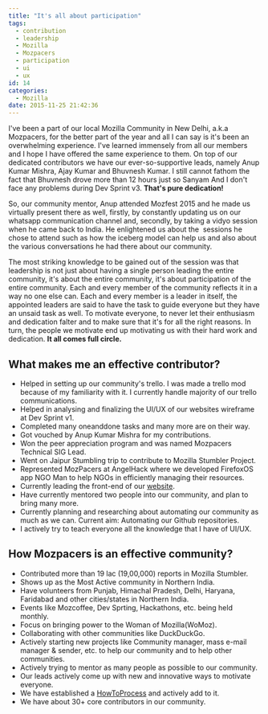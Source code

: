 ```yaml
---
title: "It's all about participation"
tags:
  - contribution
  - leadership
  - Mozilla
  - Mozpacers
  - participation
  - ui
  - ux
id: 14
categories:
  - Mozilla
date: 2015-11-25 21:42:36
---
```


I've been a part of our local Mozilla Community in New Delhi, a.k.a Mozpacers, for the better part of the year and all I can say is it's been an overwhelming experience. I've learned immensely from all our members and I hope I have offered the same experience to them. On top of our dedicated contributors we have our ever-so-supportive leads, namely Anup Kumar Mishra, Ajay Kumar and Bhuvnesh Kumar. I still cannot fathom the fact that Bhuvnesh drove more than 12 hours just so Sanyam And I don't face any problems during Dev Sprint v3\. **That's pure dedication!**

So, our community mentor, Anup attended Mozfest 2015 and he made us virtually present there as well, firstly, by constantly updating us on our whatsapp communication channel and, secondly, by taking a vidyo session when he came back to India. He enlightened us about the  sessions he chose to attend such as how the iceberg model can help us and also about the various conversations he had there about our community.

The most striking knowledge to be gained out of the session was that leadership is not just about having a single person leading the entire community, it's about the entire community, it's about participation of the entire community. Each and every member of the community reflects it in a way no one else can. Each and every member is a leader in itself, the appointed leaders are said to have the task to guide everyone but they have an unsaid task as well. To motivate everyone, to never let their enthusiasm and dedication falter and to make sure that it's for all the right reasons. In turn, the people we motivate end up motivating us with their hard work and dedication. **It all comes full circle.**

## What makes me an effective contributor?

*   Helped in setting up our community's trello. I was made a trello mod because of my familiarity with it. I currently handle majority of our trello communications.
*   Helped in analysing and finalizing the UI/UX of our websites wireframe at Dev Sprint v1.
*   Completed many oneanddone tasks and many more are on their way.
*   Got vouched by Anup Kumar Mishra for my contributions.
*   Won the peer appreciation program and was named Mozpacers Technical SIG Lead.
*   Went on Jaipur Stumbling trip to contribute to Mozilla Stumbler Project.
*   Represented MozPacers at AngelHack where we developed FirefoxOS app NGO Man to help NGOs in efficiently managing their resources.
*   Currently leading the front-end of our [website](http://www.mozpacers.org/).
*   Have currently mentored two people into our community, and plan to bring many more.
*   Currently planning and researching about automating our community as much as we can. Current aim: Automating our Github repositories.
*   I actively try to teach everyone all the knowledge that I have of UI/UX.

## How Mozpacers is an effective community?

*   Contributed more than 19 lac (19,00,000) reports in Mozilla Stumbler.
*   Shows up as the Most Active community in Northern India.
*   Have volunteers from Punjab, Himachal Pradesh, Delhi, Haryana, Faridabad and other cities/states in Northern India.
*   Events like Mozcoffee, Dev Sprting, Hackathons, etc. being held monthly.
*   Focus on bringing power to the Woman of Mozilla(WoMoz).
*   Collaborating with other communities like DuckDuckGo.
*   Actively starting new projects like Community manager, mass e-mail manager &amp; sender, etc. to help our community and to help other communities.
*   Actively trying to mentor as many people as possible to our community.
*   Our leads actively come up with new and innovative ways to motivate everyone.
*   We have established a [HowToProcess](https://github.com/Mozpacers/HowToProcess/) and actively add to it.
*   We have about 30+ core contributors in our community.